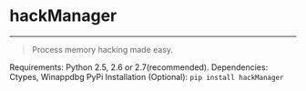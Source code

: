 # hackManager

***

> Process memory hacking made easy.

Requirements: Python 2.5, 2.6 or 2.7(recommended).
Dependencies: Ctypes, Winappdbg
PyPi Installation (Optional): `pip install hackManager`
